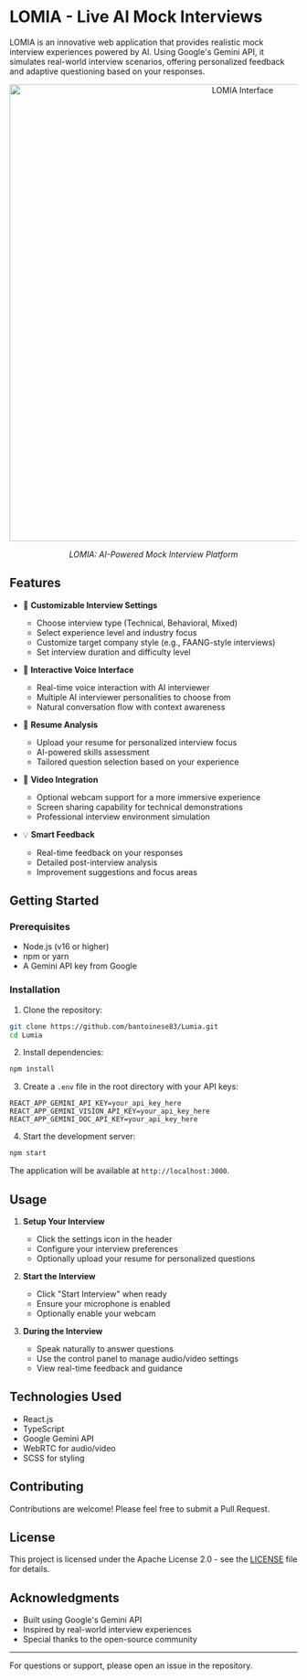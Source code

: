 # LOMIA - Live AI Mock Interviews

LOMIA is an innovative web application that provides realistic mock interview experiences powered by AI. Using Google's Gemini API, it simulates real-world interview scenarios, offering personalized feedback and adaptive questioning based on your responses.

<div align="center">
  <img src="public/images/app-preview.jpg" alt="LOMIA Interface" width="800"/>
  <p><em>LOMIA: AI-Powered Mock Interview Platform</em></p>
</div>

## Features

- 🎯 **Customizable Interview Settings**
  - Choose interview type (Technical, Behavioral, Mixed)
  - Select experience level and industry focus
  - Customize target company style (e.g., FAANG-style interviews)
  - Set interview duration and difficulty level

- 🎤 **Interactive Voice Interface**
  - Real-time voice interaction with AI interviewer
  - Multiple AI interviewer personalities to choose from
  - Natural conversation flow with context awareness

- 📝 **Resume Analysis**
  - Upload your resume for personalized interview focus
  - AI-powered skills assessment
  - Tailored question selection based on your experience

- 🎥 **Video Integration**
  - Optional webcam support for a more immersive experience
  - Screen sharing capability for technical demonstrations
  - Professional interview environment simulation

- 💡 **Smart Feedback**
  - Real-time feedback on your responses
  - Detailed post-interview analysis
  - Improvement suggestions and focus areas

## Getting Started

### Prerequisites
- Node.js (v16 or higher)
- npm or yarn
- A Gemini API key from Google

### Installation

1. Clone the repository:
```bash
git clone https://github.com/bantoinese83/Lumia.git
cd Lumia
```

2. Install dependencies:
```bash
npm install
```

3. Create a `.env` file in the root directory with your API keys:
```
REACT_APP_GEMINI_API_KEY=your_api_key_here
REACT_APP_GEMINI_VISION_API_KEY=your_api_key_here
REACT_APP_GEMINI_DOC_API_KEY=your_api_key_here
```

4. Start the development server:
```bash
npm start
```

The application will be available at `http://localhost:3000`.

## Usage

1. **Setup Your Interview**
   - Click the settings icon in the header
   - Configure your interview preferences
   - Optionally upload your resume for personalized questions

2. **Start the Interview**
   - Click "Start Interview" when ready
   - Ensure your microphone is enabled
   - Optionally enable your webcam

3. **During the Interview**
   - Speak naturally to answer questions
   - Use the control panel to manage audio/video settings
   - View real-time feedback and guidance

## Technologies Used

- React.js
- TypeScript
- Google Gemini API
- WebRTC for audio/video
- SCSS for styling

## Contributing

Contributions are welcome! Please feel free to submit a Pull Request.

## License

This project is licensed under the Apache License 2.0 - see the [LICENSE](LICENSE) file for details.

## Acknowledgments

- Built using Google's Gemini API
- Inspired by real-world interview experiences
- Special thanks to the open-source community

---

For questions or support, please open an issue in the repository.
